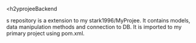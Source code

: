 <h2yprojeeBackend</h2>
<p>s repository is a extension to my stark1996/MyProjee. It contains models, data manipulation methods and connection to DB.
It is imported to my primary project using pom.xml.</p>
